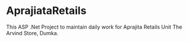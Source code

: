 # AprajiataRetails
This ASP .Net Project to maintain daily work for Aprajita Retails Unit The Arvind Store, Dumka.
